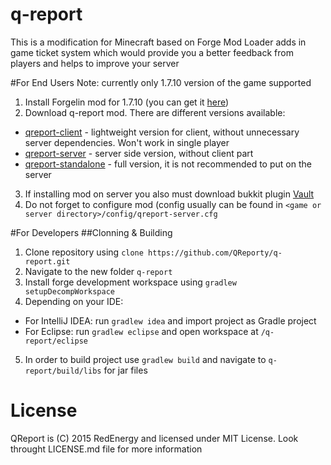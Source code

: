 # q-report
This is a modification for Minecraft based on Forge Mod Loader adds in game ticket system which would provide you a better feedback from players and helps to improve your server

#For End Users
Note: currently only 1.7.10 version of the game supported

1. Install Forgelin mod for 1.7.10 (you can get it [here](https://github.com/QReport/Forgelin/releases/download/1.0.0%2B1.7.10/kotlin-adapter-1.0.0.1.7.10.jar))
2. Download q-report mod. There are different versions available:
  * [qreport-client](https://github.com/FRedEnergy/q-report/releases/download/v1.2.1/qreport-v1.2.1-client.jar) - lightweight version for client, without unnecessary server dependencies. Won't work in single player
  * [qreport-server](https://github.com/FRedEnergy/q-report/releases/download/v1.2.1/qreport-v1.2.1-server.jar) - server side version, without client part
  * [qreport-standalone](https://github.com/FRedEnergy/q-report/releases/download/v1.2.1/qreport-v1.2.1-standalone.jar) - full version, it is not recommended to put on the server
3. If installing mod on server you also must download bukkit plugin [Vault](http://dev.bukkit.org/bukkit-plugins/vault/files/47-vault-1-4-1/)
4. Do not forget to configure mod (config usually can be found in `<game or server directory>/config/qreport-server.cfg`
  

#For Developers
##Clonning & Building
1. Clone repository using `clone https://github.com/QReporty/q-report.git`
2. Navigate to the new folder `q-report`
3. Install forge development workspace using `gradlew setupDecompWorkspace`
4. Depending on your IDE:
  * For IntelliJ IDEA: run `gradlew idea` and import project as Gradle project
  * For Eclipse: run `gradlew eclipse` and open workspace at `/q-report/eclipse`
5. In order to build project use `gradlew build` and navigate to `q-report/build/libs` for jar files

# License
QReport is (C) 2015 RedEnergy and licensed under MIT License. Look throught LICENSE.md file for more information
